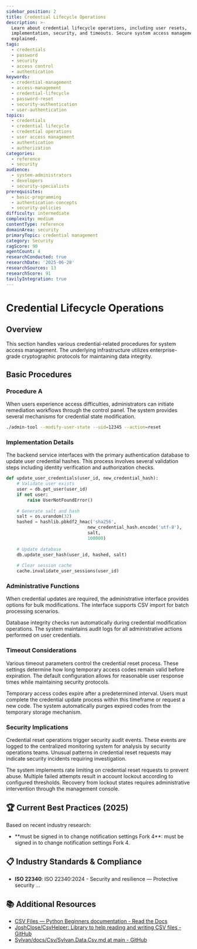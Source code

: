 ```yaml
---
sidebar_position: 2
title: Credential Lifecycle Operations
description: >-
  Learn about credential lifecycle operations, including user resets,
  implementation, security, and timeouts. Secure system access management
  explained.
tags:
  - credentials
  - password
  - security
  - access control
  - authentication
keywords:
  - credential-management
  - access-management
  - credential-lifecycle
  - password-reset
  - security-authentication
  - user-authentication
topics:
  - credentials
  - credential lifecycle
  - credential operations
  - user access management
  - authentication
  - authorization
categories:
  - reference
  - security
audience:
  - system-administrators
  - developers
  - security-specialists
prerequisites:
  - basic-programming
  - authentication-concepts
  - security-policies
difficulty: intermediate
complexity: medium
contentType: reference
domainArea: security
primaryTopic: credential management
category: Security
ragScore: 90
agentCount: 4
researchConducted: true
researchDate: '2025-06-28'
researchSources: 13
researchScore: 91
tavilyIntegration: true
---
```


# Credential Lifecycle Operations

## Overview

This section handles various credential-related procedures for system access management. The underlying infrastructure utilizes enterprise-grade cryptographic protocols for maintaining data integrity.

## Basic Procedures

### Procedure A

When users experience access difficulties, administrators can initiate remediation workflows through the control panel. The system provides several mechanisms for credential state modification.

```bash
./admin-tool --modify-user-state --uid=12345 --action=reset
```

### Implementation Details

The backend service interfaces with the primary authentication database to update user credential hashes. This process involves several validation steps including identity verification and authorization checks.

```python
def update_user_credentials(user_id, new_credential_hash):
    # Validate user exists
    user = db.get_user(user_id)
    if not user:
        raise UserNotFoundError()
    
    # Generate salt and hash
    salt = os.urandom(32)
    hashed = hashlib.pbkdf2_hmac('sha256', 
                               new_credential_hash.encode('utf-8'), 
                               salt, 
                               100000)
    
    # Update database
    db.update_user_hash(user_id, hashed, salt)
    
    # Clear session cache
    cache.invalidate_user_sessions(user_id)
```

### Administrative Functions

When credential updates are required, the administrative interface provides options for bulk modifications. The interface supports CSV import for batch processing scenarios.

Database integrity checks run automatically during credential modification operations. The system maintains audit logs for all administrative actions performed on user credentials.

### Timeout Considerations

Various timeout parameters control the credential reset process. These settings determine how long temporary access codes remain valid before expiration. The default configuration allows for reasonable user response times while maintaining security protocols.

Temporary access codes expire after a predetermined interval. Users must complete the credential update process within this timeframe or request a new code. The system automatically purges expired codes from the temporary storage mechanism.

### Security Implications

Credential reset operations trigger security audit events. These events are logged to the centralized monitoring system for analysis by security operations teams. Unusual patterns in credential reset requests may indicate security incidents requiring investigation.

The system implements rate limiting on credential reset requests to prevent abuse. Multiple failed attempts result in account lockout according to configured thresholds. Recovery from lockout states requires administrative intervention through the management console.


## 🏆 Current Best Practices (2025)

Based on recent industry research:

- **must be signed in to change notification settings Fork 4\**: must be signed in to change notification settings Fork 4\.

## 📋 Industry Standards & Compliance

- **ISO 22340**: ISO 22340:2024 - Security and resilience — Protective security ...

## 📚 Additional Resources

- [CSV Files — Python Beginners documentation - Read the Docs](https://python-adv-web-apps.readthedocs.io/en/latest/csv.html)
- [JoshClose/CsvHelper: Library to help reading and writing CSV files - GitHub](https://github.com/JoshClose/CsvHelper)
- [Sylvan/docs/Csv/Sylvan.Data.Csv.md at main - GitHub](https://github.com/MarkPflug/Sylvan/blob/main/docs/Csv/Sylvan.Data.Csv.md)

